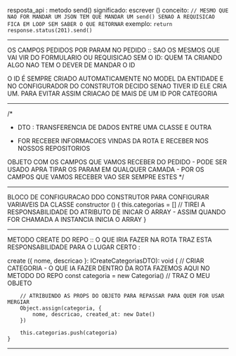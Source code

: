 resposta_api : metodo send()
significado: escrever ()
conceito: `// MESMO QUE NAO FOR MANDAR UM JSON TEM QUE MANDAR UM send() SENAO A REQUISICAO FICA EM LOOP SEM SABER O QUE RETORNAR`
exemplo: `return response.status(201).send() `

---
OS CAMPOS PEDIDOS POR PARAM NO PEDIDO :: SAO OS MESMOS QUE VAI VIR DO FORMULARIO OU REQUISICAO
SEM O ID: QUEM TA CRIANDO ALGO NAO TEM O DEVER DE MANDAR O ID

O ID É SEMPRE CRIADO AUTOMATICAMENTE NO MODEL DA ENTIDADE E NO CONFIGURADOR DO CONSTRUTOR DECIDO SENAO TIVER ID ELE CRIA UM. PARA EVITAR ASSIM CRIACAO DE MAIS DE UM ID POR CATEGORIA

---
/*
* DTO : TRANSFERENCIA DE DADOS ENTRE UMA CLASSE E OUTRA
- FOR RECEBER INFORMACOES VINDAS DA ROTA E RECEBER NOS NOSSOS REPOSITORIOS

OBJETO COM OS CAMPOS QUE VAMOS RECEBER DO PEDIDO - PODE SER USADO APRA TIPAR OS PARAM EM QUALQUER CAMADA - POR OS CAMPOS QUE VAMOS RECEBER VAO SER SEMPRE ESTES
*/

---
BLOCO DE CONFIGURACAO DDO CONSTRUTOR PARA CONFIGURAR VARIAVEIS DA CLASSE
constructor () {
        this.categorias = []
        // TIREI A RESPONSABILIDADE DO ATRIBUTO DE INICAR O ARRAY - ASSIM QUANDO FOR CHAMADA A INSTANCIA INICIA O ARRAY
    }

---

METODO CREATE DO REPO :: O QUE IRIA FAZER NA ROTA TRAZ ESTA RESPONSABILIDADE PARA O LUGAR CERTO :

create ({ nome, descricao }: ICreateCategoriasDTO): void {
        // CRIAR CATEGORIA - O QUE IA FAZER DENTRO DA ROTA FAZEMOS AQUI NO METODO DO REPO
        const categoria = new Categoria() // TRAZ O MEU OBJETO

        // ATRIBUINDO AS PROPS DO OBJETO PARA REPASSAR PARA QUEM FOR USAR MERGIAR
        Object.assign(categoria, {
            nome, descricao, created_at: new Date()
        })

        this.categorias.push(categoria)
    }

---


